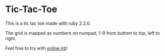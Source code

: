# Tic-Tac-Toe
This is a tic tac toe made with ruby 2.2.0.

The grid is mapped as numbers on numpad,
1-9 from buttom to top, left to right.

Feel free to try with [online irb](https://repl.it/)!